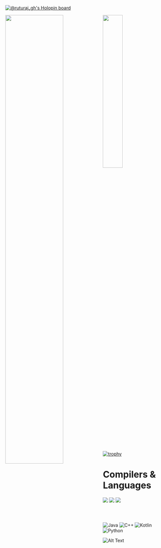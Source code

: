 <!-- ![Anurag's GitHub stats](https://github-readme-stats.vercel.app/api?username=ruturaj-gh&show_icons=true&theme=radical) -->

[![@ruturaj_gh's Holopin board](https://holopin.me/ruturaj_gh)](https://holopin.io/@ruturaj_gh)

<img align="left" width=60% src ="https://github-readme-stats.vercel.app/api?username=ruturaj-gh&show_icons=true&theme=radical"/>
<img align="left" width=35% src ="https://github-readme-stats.vercel.app/api/top-langs/?username=ruturaj-gh&exclude_repo=github-readme-stats,ruturaj-gh.github.io)](https://github.com/ruturaj-gh/github-readme-stats"/>

[![trophy](https://github-profile-trophy.vercel.app/?username=ryo-ma&theme=onedark)](https://github.com/ryo-ma/github-profile-trophy)
                                       <h1>Compilers & Languages</h1>
<img align="center"  src="https://img.shields.io/badge/Android%20Studio-3DDC84.svg?style=for-the-badge&logo=android-studio&logoColor=black"/>
<img align="center"  src="https://img.shields.io/badge/jupyter-%23FA0F00.svg?style=for-the-badge&logo=jupyter&logoColor=black"/>
<img align="center"  src="https://img.shields.io/badge/Visual%20Studio-5C2D91.svg?style=for-the-badge&logo=visual-studio&logoColor=black"/>



<br></br>

![Java](https://img.shields.io/badge/java-%23ED8B00.svg?style=for-the-badge&logo=java&logoColor=black)
![C++](https://img.shields.io/badge/c++-%2300599C.svg?style=for-the-badge&logo=c%2B%2B&logoColor=black)
![Kotlin](https://img.shields.io/badge/kotlin-%230095D5.svg?style=for-the-badge&logo=kotlin&logoColor=black)
![Python](https://img.shields.io/badge/python-3670A0?style=for-the-badge&logo=python&logoColor=ffdd54)






<!-- align="center"
![GeeksForGeeks](https://img.shields.io/badge/GeeksforGeeks-gray?style=for-the-badge&logo=geeksforgeeks&logoColor=35914c)



![Android Studio](https://img.shields.io/badge/Android%20Studio-3DDC84.svg?style=for-the-badge&logo=android-studio&logoColor=white)


![Jupyter Notebook](https://img.shields.io/badge/jupyter-%23FA0F00.svg?style=for-the-badge&logo=jupyter&logoColor=white)

![Visual Studio](https://img.shields.io/badge/Visual%20Studio-5C2D91.svg?style=for-the-badge&logo=visual-studio&logoColor=white) -->
<!-- 
[![Top Langs](https://github-readme-stats.vercel.app/api/top-langs/?username=ruturaj-gh&exclude_repo=github-readme-stats,ruturaj-gh.github.io)](https://github.com/ruturaj-gh/github-readme-stats)

![Dev.to blog](https://img.shields.io/badge/dev.to-0A0A0A?style=for-the-badge&logo=dev.to&logoColor=white) -->


![Alt Text](https://media.giphy.com/media/Dh5q0sShxgp13DwrvG/giphy.gif)
